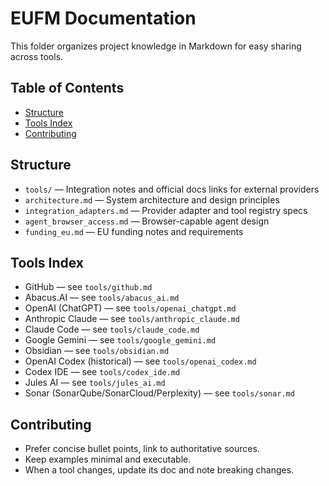 # EUFM Documentation

This folder organizes project knowledge in Markdown for easy sharing across tools.

## Table of Contents
- [Structure](#structure)
- [Tools Index](#tools-index)
- [Contributing](#contributing)

## Structure

- `tools/` — Integration notes and official docs links for external providers
- `architecture.md` — System architecture and design principles
- `integration_adapters.md` — Provider adapter and tool registry specs
- `agent_browser_access.md` — Browser-capable agent design
- `funding_eu.md` — EU funding notes and requirements

## Tools Index

- GitHub — see `tools/github.md`
- Abacus.AI — see `tools/abacus_ai.md`
- OpenAI (ChatGPT) — see `tools/openai_chatgpt.md`
- Anthropic Claude — see `tools/anthropic_claude.md`
- Claude Code — see `tools/claude_code.md`
- Google Gemini — see `tools/google_gemini.md`
- Obsidian — see `tools/obsidian.md`
- OpenAI Codex (historical) — see `tools/openai_codex.md`
- Codex IDE — see `tools/codex_ide.md`
- Jules AI — see `tools/jules_ai.md`
- Sonar (SonarQube/SonarCloud/Perplexity) — see `tools/sonar.md`

## Contributing

- Prefer concise bullet points, link to authoritative sources.
- Keep examples minimal and executable.
- When a tool changes, update its doc and note breaking changes.

